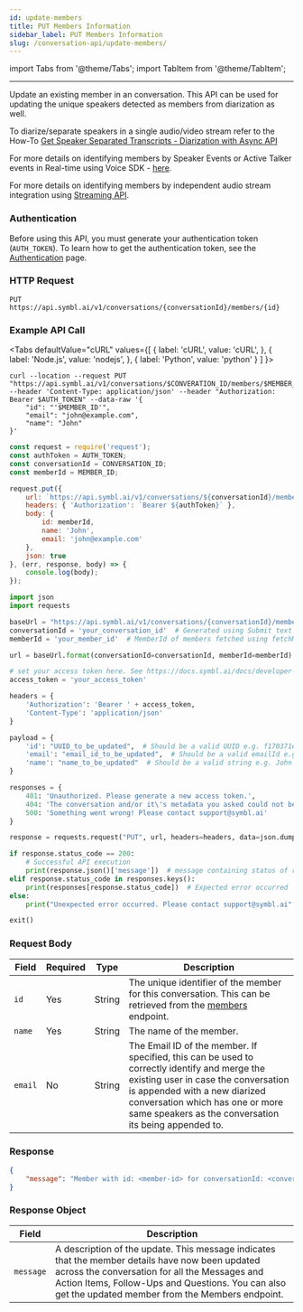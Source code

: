 ```yaml
---
id: update-members
title: PUT Members Information
sidebar_label: PUT Members Information
slug: /conversation-api/update-members/
---
```


import Tabs from '@theme/Tabs';
import TabItem from '@theme/TabItem';

---

Update an existing member in an conversation. This API can be used for updating the unique speakers detected as members from diarization as well.

To diarize/separate speakers in a single audio/video stream refer to the How-To [Get Speaker Separated Transcripts - Diarization with Async API](/docs/async-api/tutorials/get-speaker-separation-audio-video)

For more details on identifying members by Speaker Events or Active Talker events in Real-time using Voice SDK - [here](/docs/javascript-sdk/tutorials/push-speakerevents-get-summary-url).

For more details on identifying members by independent audio stream integration using [Streaming API](/docs/streamingapi/overview/configuration).

### Authentication

Before using this API, you must generate your authentication token (`AUTH_TOKEN`). To learn how to get the authentication token, see the [Authentication](/docs/developer-tools/authentication) page.

### HTTP Request

`PUT https://api.symbl.ai/v1/conversations/{conversationId}/members/{id}`

### Example API Call

<Tabs
  defaultValue="cURL"
  values={[
    { label: 'cURL', value: 'cURL', },
    { label: 'Node.js', value: 'nodejs', },
    { label: 'Python', value: 'python' }
  ]
}>
<TabItem value="cURL">

```shell
curl --location --request PUT "https://api.symbl.ai/v1/conversations/$CONVERATION_ID/members/$MEMBER_ID" --header 'Content-Type: application/json' --header "Authorization: Bearer $AUTH_TOKEN" --data-raw '{
    "id": "'$MEMBER_ID'",
    "email": "john@example.com",
    "name": "John"
}'
```

</TabItem>

<TabItem value="nodejs">

```js
const request = require('request');
const authToken = AUTH_TOKEN;
const conversationId = CONVERSATION_ID;
const memberId = MEMBER_ID;

request.put({
    url: `https://api.symbl.ai/v1/conversations/${conversationId}/members/${memberId}`,
    headers: { 'Authorization': `Bearer ${authToken}` },
    body: {
        id: memberId,
        name: 'John',
        email: 'john@example.com'
    },
    json: true
}, (err, response, body) => {
    console.log(body);
});
```

</TabItem>
<TabItem value="python">

```py
import json
import requests

baseUrl = "https://api.symbl.ai/v1/conversations/{conversationId}/members/{memberId}"
conversationId = 'your_conversation_id'  # Generated using Submit text end point
memberId = 'your_member_id'  # MemberId of members fetched using fetchMember API

url = baseUrl.format(conversationId=conversationId, memberId=memberId)

# set your access token here. See https://docs.symbl.ai/docs/developer-tools/authentication
access_token = 'your_access_token'

headers = {
    'Authorization': 'Bearer ' + access_token,
    'Content-Type': 'application/json'
}

payload = {
    'id': "UUID_to_be_updated",  # Should be a valid UUID e.g. f170371e-d9db-4d55-9d49-a111a89cf078
    'email': "email_id_to_be_updated",  # Should be a valid emailId e.g. John@domain.com
    'name': "name_to_be_updated"  # Should be a valid string e.g. John
}

responses = {
    401: 'Unauthorized. Please generate a new access token.',
    404: 'The conversation and/or it\'s metadata you asked could not be found, please check the input provided',
    500: 'Something went wrong! Please contact support@symbl.ai'
}

response = requests.request("PUT", url, headers=headers, data=json.dumps(payload))

if response.status_code == 200:
    # Successful API execution
    print(response.json()['message'])  # message containing status of response
elif response.status_code in responses.keys():
    print(responses[response.status_code])  # Expected error occurred
else:
    print("Unexpected error occurred. Please contact support@symbl.ai" + ", Debug Message => " + str(response.text))

exit()
```

</TabItem>
</Tabs>

### Request Body
Field | Required | Type | Description
----- | -------  | ---- | --------- |
```id``` | Yes | String | The unique identifier of the member for this conversation. This can be retrieved from the [members](/docs/conversation-api/members) endpoint.
```name``` | Yes | String | The name of the member.
```email``` | No | String | The Email ID of the member. If specified, this can be used to correctly identify and merge the existing user in case the conversation is appended with a new diarized conversation which has one or more same speakers as the conversation its being appended to.

### Response

```json
{
    "message": "Member with id: <member-id> for conversationId: <conversationId> updated successfully! The update should be reflected in all messages and insights along with this conversation"
}
```

### Response Object

Field  | Description
---------- | ------- |
```message``` | A description of the update. This message indicates that the member details have now been updated across the conversation for all the Messages and Action Items, Follow-Ups and Questions. You can also get the updated member from the Members endpoint.
